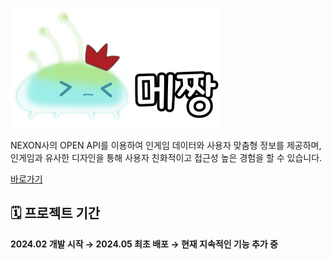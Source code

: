 [![이미지 설명](./src/assets/Logo.svg)](https://www.mezzang.com)

NEXON사의 OPEN API를 이용하여 인게임 데이터와 사용자 맞춤형 정보를 제공하며,  
인게임과 유사한 디자인을 통해 사용자 친화적이고 접근성 높은 경험을 할 수 있습니다.

[바로가기](https://www.mezzang.com)


## 🗓 프로젝트 기간  
**2024.02 개발 시작 → 2024.05 최초 배포 → 현재 지속적인 기능 추가 중**


